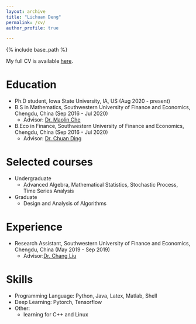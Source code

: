 ```yaml
---
layout: archive
title: "Lichuan Deng"
permalink: /cv/
author_profile: true

---
```


{% include base_path %}

My full CV is available [here](https://lichuan-deng.github.io/files/CV.pdf).

Education
======
* Ph.D student, Iowa State University, IA, US (Aug 2020 - present)
* B.S in Mathematics, Southwestern University of Finance and Economics, Chengdu, China (Sep 2016 - Jul 2020)
  * Advisor: [Dr. Maolin Che](https://economicmath.swufe.edu.cn/info/1047/1082.htm)
* B.Eco in Finance, Southwestern University of Finance and Economics, Chengdu, China (Sep 2016 - Jul 2020)
  * Advisor: [Dr. Chuan Ding](https://economicmath.swufe.edu.cn/info/1045/1088.htm)

Selected courses
======
* Undergraduate
  * Advanced Algebra, Mathematical Statistics, Stochastic Process, Time Series Analysis
* Graduate
  * Design and Analysis of Algorithms

Experience
======
* Research Assistant, Southwestern University of Finance and Economics, Chengdu, China (May 2019 - Sep 2019)
  * Advisor:[Dr. Chang Liu](https://zqxy.swufe.edu.cn/info/1023/3257.htm)
  
Skills
======
* Programming Language: Python, Java, Latex, Matlab, Shell
* Deep Learning: Pytorch, Tensorflow
* Other:
  * learning for C++ and Linux
  
